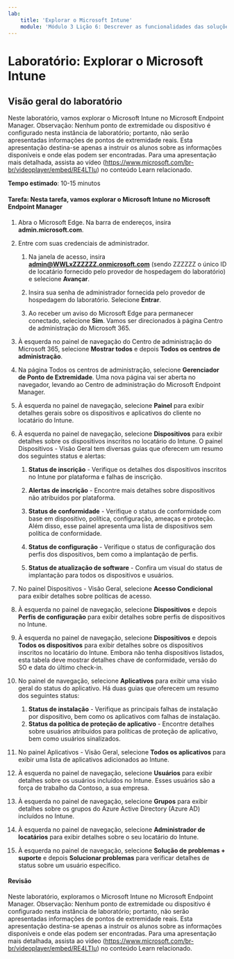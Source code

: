 ```yaml
---
lab:
    title: 'Explorar o Microsoft Intune'
    module: 'Módulo 3 Lição 6: Descrever as funcionalidades das soluções de segurança da Microsoft: Descrever a segurança do ponto de extremidade com o Microsoft Intune'
---
```



# Laboratório: Explorar o Microsoft Intune

## Visão geral do laboratório

Neste laboratório, vamos explorar o Microsoft Intune no Microsoft Endpoint Manager. Observação: Nenhum ponto de extremidade ou dispositivo é configurado nesta instância de laboratório; portanto, não serão apresentadas informações de pontos de extremidade reais. Esta apresentação destina-se apenas a instruir os alunos sobre as informações disponíveis e onde elas podem ser encontradas.  Para uma apresentação mais detalhada, assista ao vídeo (<https://www.microsoft.com/br-br/videoplayer/embed/RE4LTIu>) no conteúdo Learn relacionado.

**Tempo estimado**: 10-15 minutos

#### Tarefa: Nesta tarefa, vamos explorar o Microsoft Intune no Microsoft Endpoint Manager

1. Abra o Microsoft Edge. Na barra de endereços, insira **admin.microsoft.com**.

1. Entre com suas credenciais de administrador.
    1. Na janela de acesso, insira **admin@WWLxZZZZZZ.onmicrosoft.com** (sendo ZZZZZZ o único ID de locatário fornecido pelo provedor de hospedagem do laboratório) e selecione **Avançar**.
    
    1. Insira sua senha de administrador fornecida pelo provedor de hospedagem do laboratório. Selecione **Entrar**.
    1. Ao receber um aviso do Microsoft Edge para permanecer conectado, selecione **Sim**. Vamos ser direcionados à página Centro de administração do Microsoft 365.

1. À esquerda no painel de navegação do Centro de administração do Microsoft 365, selecione **Mostrar todos** e depois **Todos os centros de administração**.

1. Na página Todos os centros de administração, selecione **Gerenciador de Ponto de Extremidade**.  Uma nova página vai ser aberta no navegador, levando ao Centro de administração do Microsoft Endpoint Manager.

1. À esquerda no painel de navegação, selecione **Painel** para exibir detalhes gerais sobre os dispositivos e aplicativos do cliente no locatário do Intune.

1. À esquerda no painel de navegação, selecione **Dispositivos** para exibir detalhes sobre os dispositivos inscritos no locatário do Intune. O painel Dispositivos - Visão Geral tem diversas guias que oferecem um resumo dos seguintes status e alertas:
    1. **Status de inscrição** - Verifique os detalhes dos dispositivos inscritos no Intune por plataforma e falhas de inscrição.
    
    1. **Alertas de inscrição** - Encontre mais detalhes sobre dispositivos não atribuídos por plataforma.
    1. **Status de conformidade** - Verifique o status de conformidade com base em dispositivo, política, configuração, ameaças e proteção. Além disso, esse painel apresenta uma lista de dispositivos sem política de conformidade.
    1. **Status de configuração** - Verifique o status de configuração dos perfis dos dispositivos, bem como a implantação de perfis.
    1. **Status de atualização de software** - Confira um visual do status de implantação para todos os dispositivos e usuários.

1. No painel Dispositivos - Visão Geral, selecione **Acesso Condicional** para exibir detalhes sobre políticas de acesso.

1. À esquerda no painel de navegação, selecione **Dispositivos** e depois **Perfis de configuração** para exibir detalhes sobre perfis de dispositivos no Intune.

1. À esquerda no painel de navegação, selecione **Dispositivos** e depois **Todos os dispositivos** para exibir detalhes sobre os dispositivos inscritos no locatário do Intune.  Embora não tenha dispositivos listados, esta tabela deve mostrar detalhes chave de conformidade, versão do SO e data do último check-in.

1. No painel de navegação, selecione **Aplicativos** para exibir uma visão geral do status do aplicativo. Há duas guias que oferecem um resumo dos seguintes status:
    1. **Status de instalação** - Verifique as principais falhas de instalação por dispositivo, bem como os aplicativos com falhas de instalação.
    1. **Status da política de proteção de aplicativo** - Encontre detalhes sobre usuários atribuídos para políticas de proteção de aplicativo, bem como usuários sinalizados.

1. No painel Aplicativos - Visão Geral, selecione **Todos os aplicativos** para exibir uma lista de aplicativos adicionados ao Intune.

1. À esquerda no painel de navegação, selecione **Usuários** para exibir detalhes sobre os usuários incluídos no Intune. Esses usuários são a força de trabalho da Contoso, a sua empresa.

1. À esquerda no painel de navegação, selecione **Grupos** para exibir detalhes sobre os grupos do Azure Active Directory (Azure AD) incluídos no Intune.

1. À esquerda no painel de navegação, selecione **Administrador de locatários** para exibir detalhes sobre o seu locatário do Intune.

1. À esquerda no painel de navegação, selecione **Solução de problemas + suporte** e depois **Solucionar problemas** para verificar detalhes de status sobre um usuário específico.

#### Revisão

Neste laboratório, exploramos o Microsoft Intune no Microsoft Endpoint Manager. Observação: Nenhum ponto de extremidade ou dispositivo é configurado nesta instância de laboratório; portanto, não serão apresentadas informações de pontos de extremidade reais. Esta apresentação destina-se apenas a instruir os alunos sobre as informações disponíveis e onde elas podem ser encontradas.  Para uma apresentação mais detalhada, assista ao vídeo (<https://www.microsoft.com/br-br/videoplayer/embed/RE4LTIu>) no conteúdo Learn relacionado.
